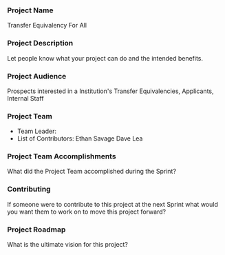 
### Project Name
Transfer Equivalency For All

### Project Description
Let people know what your project can do and the intended benefits. 

### Project Audience
Prospects interested in a Institution's Transfer Equivalencies, Applicants, Internal Staff 

### Project Team

* Team Leader:
* List of Contributors:
Ethan Savage
Dave Lea

### Project Team Accomplishments
What did the Project Team accomplished during the Sprint?

### Contributing
If someone were to contribute to this project at the next Sprint what would you want them to work on to move this project forward?

### Project Roadmap
What is the ultimate vision for this project?
